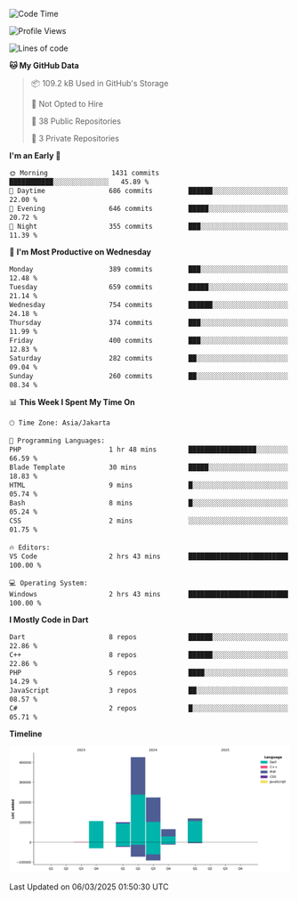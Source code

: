 <!--START_SECTION:waka-->
![Code Time](http://img.shields.io/badge/Code%20Time-401%20hrs%2041%20mins-blue)

![Profile Views](http://img.shields.io/badge/Profile%20Views-4-blue)

![Lines of code](https://img.shields.io/badge/From%20Hello%20World%20I%27ve%20Written-1.0%20million%20lines%20of%20code-blue)

**🐱 My GitHub Data** 

> 📦 109.2 kB Used in GitHub's Storage 
 > 
> 🚫 Not Opted to Hire
 > 
> 📜 38 Public Repositories 
 > 
> 🔑 3 Private Repositories 
 > 
**I'm an Early 🐤** 

```text
🌞 Morning                1431 commits        ███████████░░░░░░░░░░░░░░   45.89 % 
🌆 Daytime                686 commits         ██████░░░░░░░░░░░░░░░░░░░   22.00 % 
🌃 Evening                646 commits         █████░░░░░░░░░░░░░░░░░░░░   20.72 % 
🌙 Night                  355 commits         ███░░░░░░░░░░░░░░░░░░░░░░   11.39 % 
```
📅 **I'm Most Productive on Wednesday** 

```text
Monday                   389 commits         ███░░░░░░░░░░░░░░░░░░░░░░   12.48 % 
Tuesday                  659 commits         █████░░░░░░░░░░░░░░░░░░░░   21.14 % 
Wednesday                754 commits         ██████░░░░░░░░░░░░░░░░░░░   24.18 % 
Thursday                 374 commits         ███░░░░░░░░░░░░░░░░░░░░░░   11.99 % 
Friday                   400 commits         ███░░░░░░░░░░░░░░░░░░░░░░   12.83 % 
Saturday                 282 commits         ██░░░░░░░░░░░░░░░░░░░░░░░   09.04 % 
Sunday                   260 commits         ██░░░░░░░░░░░░░░░░░░░░░░░   08.34 % 
```


📊 **This Week I Spent My Time On** 

```text
🕑︎ Time Zone: Asia/Jakarta

💬 Programming Languages: 
PHP                      1 hr 48 mins        █████████████████░░░░░░░░   66.59 % 
Blade Template           30 mins             █████░░░░░░░░░░░░░░░░░░░░   18.83 % 
HTML                     9 mins              █░░░░░░░░░░░░░░░░░░░░░░░░   05.74 % 
Bash                     8 mins              █░░░░░░░░░░░░░░░░░░░░░░░░   05.24 % 
CSS                      2 mins              ░░░░░░░░░░░░░░░░░░░░░░░░░   01.75 % 

🔥 Editors: 
VS Code                  2 hrs 43 mins       █████████████████████████   100.00 % 

💻 Operating System: 
Windows                  2 hrs 43 mins       █████████████████████████   100.00 % 
```

**I Mostly Code in Dart** 

```text
Dart                     8 repos             ██████░░░░░░░░░░░░░░░░░░░   22.86 % 
C++                      8 repos             ██████░░░░░░░░░░░░░░░░░░░   22.86 % 
PHP                      5 repos             ████░░░░░░░░░░░░░░░░░░░░░   14.29 % 
JavaScript               3 repos             ██░░░░░░░░░░░░░░░░░░░░░░░   08.57 % 
C#                       2 repos             █░░░░░░░░░░░░░░░░░░░░░░░░   05.71 % 
```



**Timeline**

![Lines of Code chart](https://raw.githubusercontent.com/PradiptaAhmad/PradiptaAhmad/main/assets/bar_graph.png)


 Last Updated on 06/03/2025 01:50:30 UTC
<!--END_SECTION:waka-->
